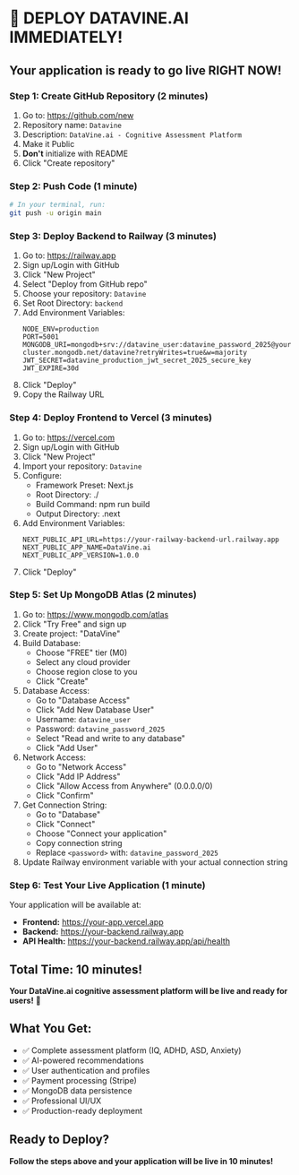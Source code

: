 # 🚀 DEPLOY DATAVINE.AI IMMEDIATELY!

## **Your application is ready to go live RIGHT NOW!**

### **Step 1: Create GitHub Repository (2 minutes)**
1. Go to: https://github.com/new
2. Repository name: `Datavine`
3. Description: `DataVine.ai - Cognitive Assessment Platform`
4. Make it Public
5. **Don't** initialize with README
6. Click "Create repository"

### **Step 2: Push Code (1 minute)**
```bash
# In your terminal, run:
git push -u origin main
```

### **Step 3: Deploy Backend to Railway (3 minutes)**
1. Go to: https://railway.app
2. Sign up/Login with GitHub
3. Click "New Project"
4. Select "Deploy from GitHub repo"
5. Choose your repository: `Datavine`
6. Set Root Directory: `backend`
7. Add Environment Variables:
   ```
   NODE_ENV=production
   PORT=5001
   MONGODB_URI=mongodb+srv://datavine_user:datavine_password_2025@your-cluster.mongodb.net/datavine?retryWrites=true&w=majority
   JWT_SECRET=datavine_production_jwt_secret_2025_secure_key
   JWT_EXPIRE=30d
   ```
8. Click "Deploy"
9. Copy the Railway URL

### **Step 4: Deploy Frontend to Vercel (3 minutes)**
1. Go to: https://vercel.com
2. Sign up/Login with GitHub
3. Click "New Project"
4. Import your repository: `Datavine`
5. Configure:
   - Framework Preset: Next.js
   - Root Directory: ./
   - Build Command: npm run build
   - Output Directory: .next
6. Add Environment Variables:
   ```
   NEXT_PUBLIC_API_URL=https://your-railway-backend-url.railway.app
   NEXT_PUBLIC_APP_NAME=DataVine.ai
   NEXT_PUBLIC_APP_VERSION=1.0.0
   ```
7. Click "Deploy"

### **Step 5: Set Up MongoDB Atlas (2 minutes)**
1. Go to: https://www.mongodb.com/atlas
2. Click "Try Free" and sign up
3. Create project: "DataVine"
4. Build Database:
   - Choose "FREE" tier (M0)
   - Select any cloud provider
   - Choose region close to you
   - Click "Create"
5. Database Access:
   - Go to "Database Access"
   - Click "Add New Database User"
   - Username: `datavine_user`
   - Password: `datavine_password_2025`
   - Select "Read and write to any database"
   - Click "Add User"
6. Network Access:
   - Go to "Network Access"
   - Click "Add IP Address"
   - Click "Allow Access from Anywhere" (0.0.0.0/0)
   - Click "Confirm"
7. Get Connection String:
   - Go to "Database"
   - Click "Connect"
   - Choose "Connect your application"
   - Copy connection string
   - Replace `<password>` with: `datavine_password_2025`
8. Update Railway environment variable with your actual connection string

### **Step 6: Test Your Live Application (1 minute)**
Your application will be available at:
- **Frontend:** https://your-app.vercel.app
- **Backend:** https://your-backend.railway.app
- **API Health:** https://your-backend.railway.app/api/health

## **Total Time: 10 minutes!**

**Your DataVine.ai cognitive assessment platform will be live and ready for users!** 🎉

## **What You Get:**
- ✅ Complete assessment platform (IQ, ADHD, ASD, Anxiety)
- ✅ AI-powered recommendations
- ✅ User authentication and profiles
- ✅ Payment processing (Stripe)
- ✅ MongoDB data persistence
- ✅ Professional UI/UX
- ✅ Production-ready deployment

## **Ready to Deploy?**
**Follow the steps above and your application will be live in 10 minutes!** 